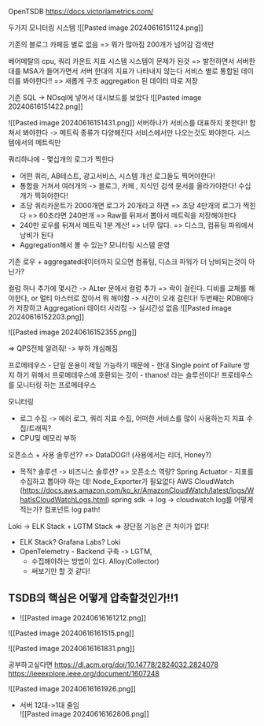 
OpenTSDB
https://docs.victoriametrics.com/

두가지 모니터링 시스템
![[Pasted image 20240616151124.png]]

기존의 블로그 카페등 별로 없음
=> 뭐가 많아짐 200개가 넘어감 검색만

베어메탈의  cpu, 쿼리 카운트 지표 시스템
시스템이 문제가 된것 => 발전하면서 서버한대를  MSA가 들어가면서 서버 한대의 지표가 나타내지 않는다
서비스 별로 통합된 데이터를 봐야한다!! => 새롭게 구조 aggregation 된 데이터 따로 저장

기존 SQL -> NOsql에 넣어서 대시보드를 보았다
![[Pasted image 20240616151422.png]]

![[Pasted image 20240616151431.png]]
서버하나가 서비스를 대표하지 못한다!! 합쳐서 봐야한다 -> 메트릭 종류가 다양해진다
서비스에서만 나오는것도 봐야한다. 시스템에서의 메트릭만

쿼리하나에 - 몇십개의 로그가 찍힌다
 - 어떤 쿼리, AB테스트, 광고서비스, 시스템 개선 로그들도 찍어야한다!
 - 통합을 거쳐서 여러개의 -> 블로그, 카페 , 지식인 검색 문서를 올라가야한다! 수십개가 찍혀야한다!
 - 초당 쿼리카운트가 2000개면 로그가 20개라고 하면 => 초당 4만개의 로그가 찍힌다 => 60초라면 240만개 => Raw를 뒤져서 뽑아서 메트릭을 저장해야한다
 - 240만 로우를 뒤져서 메트릭 1분 계산! => 너무 많다. => 디스크, 컴퓨팅 파워에서 낭비가 된다 
 - Aggregation해서 볼 수 있는? 모니터링 시스템 운영

기존 로우 + aggregated데이터까지 모으면 컴퓨팅, 디스크 파워가 더 낭비되는것이 아닌가?

컬럼 하나 추가에 몇시간 -> ALter 문에서 컬럼 추가 => 락이 걸린다. 디비를 교체를 해야한다, or 멀티 마스터로 잡아서 뭐 해야함 -> 시간이 오래 걸린다!
두번째는 RDB에다가 저장하고 Aggregationi 데이터 사라짐 -> 실시간성 없음
![[Pasted image 20240616152203.png]]

![[Pasted image 20240616152355.png]]

=> QPS전체 알려줘! -> 부하 개심해짐

프로메테우스 - 단일 운용이 제일 가능하기 때문에 - 한대 Single point of Failure 
방지 하기 위해서 프로메테우스에 호환되는 것이 - thanos! 라는 솔루션이다!
프로테우스를 모니터링 하는 프로메테우스

모니터링 
- 로그 수집 -> 에러 로그, 쿼리 지표 수집, 어떠한 서비스를 많이 사용하는지 지표 수집/트래픽?
- CPU및 메모리 부하 

오픈소스 + 사용 솔루션??
=> DataDOG!! (사용에서는 리더, Honey?)
-  목적? 솔루션 -> 비즈니스 솔루션?
=> 오픈소스 역량?
Spring Actuator - 지표를 수집하고 뽑아야 하는 데! Node_Exporter가 필요없다
AWS CloudWatch 
(https://docs.aws.amazon.com/ko_kr/AmazonCloudWatch/latest/logs/WhatIsCloudWatchLogs.html)
spring sdk -> log -> cloudwatch
log를 어떻게 적는가? 컴포넌트
log path!

Loki -> 
ELK Stack + LGTM Stack => 장단점
기능은 큰 차이가 없다!
- ELK Stack? Grafana Labs? Loki
- OpenTelemetry - Backend 구축 -> LGTM, 
	- 수집해야하는 방법이 있다. Alloy(Collector)
	- 써보기만 할 것 같다!


## TSDB의 핵심은 어떻게 압축할것인가!!1

- ![[Pasted image 20240616161212.png]]

 ![[Pasted image 20240616161515.png]]


![[Pasted image 20240616161831.png]]


공부하고싶다면
https://dl.acm.org/doi/10.14778/2824032.2824078
https://ieeexplore.ieee.org/document/1607248

![[Pasted image 20240616161926.png]]
- 서버 12대->1대 줄임
\
![[Pasted image 20240616162606.png]]

